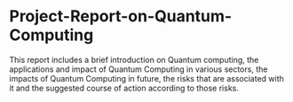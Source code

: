 # Project-Report-on-Quantum-Computing
This report includes a brief introduction on Quantum computing, the applications and impact of Quantum Computing in various sectors, the impacts of Quantum Computing in future, the risks that are associated with it and the suggested course of action according to those risks.
